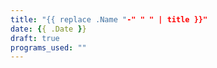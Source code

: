```yaml
---
title: "{{ replace .Name "-" " " | title }}"
date: {{ .Date }}
draft: true
programs_used: ""
---
```


